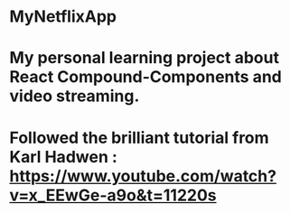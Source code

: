 # MyNetflixApp
# My personal learning project about React Compound-Components and video streaming.
# Followed the brilliant tutorial from Karl Hadwen : https://www.youtube.com/watch?v=x_EEwGe-a9o&t=11220s
